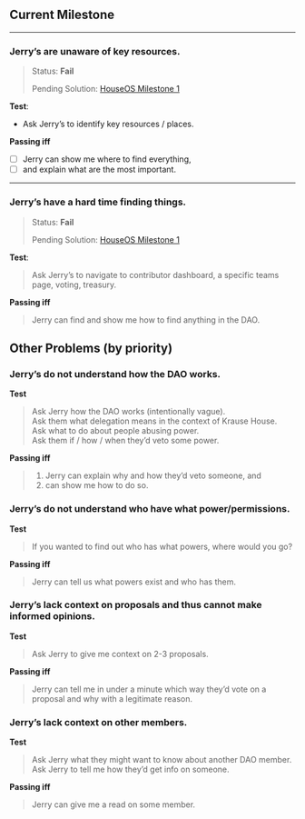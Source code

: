 ## Current Milestone

---

### Jerry’s are unaware of key resources.
> Status: **Fail**
>
> Pending Solution: [HouseOS Milestone 1](https://github.com/Krause-House/houseOS)

**Test**: 
- Ask Jerry’s to identify key resources / places.

**Passing iff** 
- [ ] Jerry can show me where to find everything, 
- [ ] and explain what are the most important.

---

### Jerry’s have a hard time finding things.
> Status: **Fail** 
> 
> Pending Solution: [HouseOS Milestone 1](https://github.com/Krause-House/houseOS)

**Test**: 
> Ask Jerry’s to navigate to contributor dashboard, a specific teams page, voting, treasury.

**Passing iff**
> Jerry can find and show me how to find anything in the DAO.




## Other Problems (by priority)

### Jerry’s do not understand how the DAO works.
**Test**
> Ask Jerry how the DAO works (intentionally vague).  
> Ask them what delegation means in the context of Krause House.  
> Ask what to do about people abusing power.  
> Ask them if / how / when they’d veto some power.

**Passing iff**
> 1. Jerry can explain why and how they’d veto someone, and
> 2. can show me how to do so.

### Jerry’s do not understand who have what power/permissions.
**Test**
> If you wanted to find out who has what powers, where would you go?

**Passing iff**
> Jerry can tell us what powers exist and who has them.

### Jerry’s lack context on proposals and thus cannot make informed opinions.
**Test**
> Ask Jerry to give me context on 2-3 proposals.

**Passing iff**
> Jerry can tell me in under a minute which way they’d vote on a proposal and why with a legitimate reason.

### Jerry’s lack context on other members.
**Test**
> Ask Jerry what they might want to know about another DAO member.  Ask Jerry to tell me how they’d get info on someone.

**Passing iff**
> Jerry can give me a read on some member.
